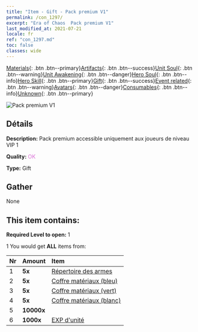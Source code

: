 ```yaml
---
title: "Item - Gift - Pack premium V1"
permalink: /con_1297/
excerpt: "Era of Chaos  Pack premium V1"
last_modified_at: 2021-07-21
locale: fr
ref: "con_1297.md"
toc: false
classes: wide
---
```

 [Materials](/ItemsFR/){: .btn .btn--primary}[Artifacts](/ItemsFR/Artifacts/){: .btn .btn--success}[Unit Soul](/ItemsFR/UnitSoul/){: .btn .btn--warning}[Unit Awakening](/ItemsFR/UnitAwakening/){: .btn .btn--danger}[Hero Soul](/ItemsFR/HeroSoul/){: .btn .btn--info}[Hero Skill](/ItemsFR/HeroSkill/){: .btn .btn--primary}[Gift](/ItemsFR/Gift/){: .btn .btn--success}[Event related](/ItemsFR/Events/){: .btn .btn--warning}[Avatars](/ItemsFR/Avatars/){: .btn .btn--danger}[Consumables](/ItemsFR/Consumables/){: .btn .btn--info}[Unknown](/ItemsFR/Unknown/){: .btn .btn--primary}

 ![Pack premium V1](/images/t/i_905001.png)

## Détails
 **Description:** Pack premium accessible uniquement aux joueurs de niveau VIP 1

 **Quality:** <span style="color: #DA70D6">OK</span>

 **Type:** Gift

## Gather

  None

## This item contains:

 **Required Level to open:** 1

 1 You would get **ALL** items  from:

  | Nr | Amount |     Item    |
  |:---|:-------|:------------|
  | 1 |  **5x** | [Répertoire des armes](/ItemsFR/mat_18/) |  | 
  | 2 |  **5x** | [Coffre matériaux (bleu)](/ItemsFR/con_1256/) |  | 
  | 3 |  **5x** | [Coffre matériaux (vert)](/ItemsFR/con_1255/) |  | 
  | 4 |  **5x** | [Coffre matériaux (blanc)](/ItemsFR/con_1254/) |  | 
  | 5 |  **10000x** | <i class="fas fa-coins"/> |  | 
  | 6 |  **1000x** | [EXP d'unité](/ItemsFR/con_902/) |  | 
